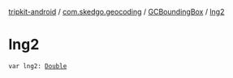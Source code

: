 [tripkit-android](../../index.md) / [com.skedgo.geocoding](../index.md) / [GCBoundingBox](index.md) / [lng2](./lng2.md)

# lng2

`var lng2: `[`Double`](https://kotlinlang.org/api/latest/jvm/stdlib/kotlin/-double/index.html)